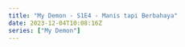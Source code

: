 ```yaml
---
title: "My Demon - S1E4 - Manis tapi Berbahaya"
date: 2023-12-04T10:08:16Z
series: ["My Demon"]
---
```



<mux-player stream-type="on-demand"
  src="https://kp3d-my.sharepoint.com/personal/ryoo_kp3d_onmicrosoft_com/_layouts/15/download.aspx?share=EVNhiGpO5ExFrbbf8C9g4z4BO0FF2VkpPVczAtxhdC1BHA" prefer-playback="mse" controls>
  </mux-player>
  
  
  <script src="https://cdn.jsdelivr.net/npm/@mux/mux-player"></script>
  
 <script type="application/ld+json">
 {
  "@context": "https://schema.org/",
  "@type": "VideoObject",
  "name": "My Demon - S1E4 - Manis tapi Berbahaya",
  "contentUrl": "https://stream.mux.com/AsnVlnYLUCJcVagoILpoO3Od5dQJ2KU01cwAuu34aFNI.m3u8",
  "thumbnailUrl": "https://www.themoviedb.org/t/p/original/zwsJRRmVozVZ1tDs8buIs97pCqm.jpg?width=314&fit_mode=preserve&time=25",
  "uploadDate": "2023-12-04T10:08:16Z",
}

</script>
